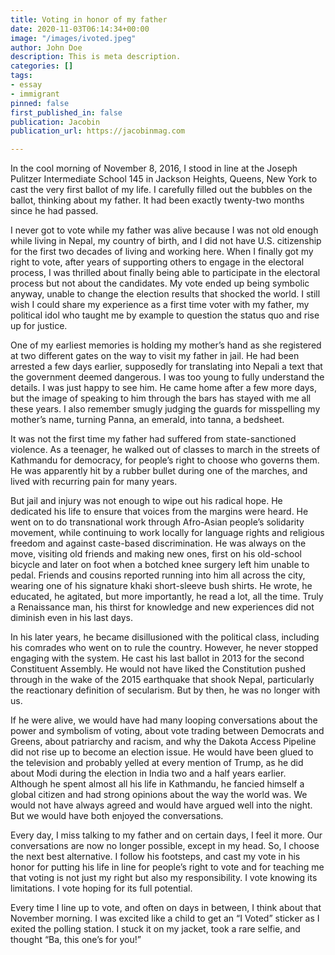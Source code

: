 ```yaml
---
title: Voting in honor of my father
date: 2020-11-03T06:14:34+00:00
image: "/images/ivoted.jpeg"
author: John Doe
description: This is meta description.
categories: []
tags:
- essay
- immigrant
pinned: false
first_published_in: false
publication: Jacobin
publication_url: https://jacobinmag.com

---
```

In the cool morning of November 8, 2016, I stood in line at the Joseph Pulitzer Intermediate School 145 in Jackson Heights, Queens, New York to cast the very first ballot of my life. I carefully filled out the bubbles on the ballot, thinking about my father. It had been exactly twenty-two months since he had passed.

I never got to vote while my father was alive because I was not old enough while living in Nepal, my country of birth, and I did not have U.S. citizenship for the first two decades of living and working here. When I finally got my right to vote, after years of supporting others to engage in the electoral process, I was thrilled about finally being able to participate in the electoral process but not about the candidates. My vote ended up being symbolic anyway, unable to change the election results that shocked the world. I still wish I could share my experience as a first time voter with my father, my political idol who taught me by example to question the status quo and rise up for justice.

One of my earliest memories is holding my mother’s hand as she registered at two different gates on the way to visit my father in jail. He had been arrested a few days earlier, supposedly for translating into Nepali a text that the government deemed dangerous. I was too young to fully understand the details. I was just happy to see him. He came home after a few more days, but the image of speaking to him through the bars has stayed with me all these years. I also remember smugly judging the guards for misspelling my mother’s name, turning Panna, an emerald, into tanna, a bedsheet.

It was not the first time my father had suffered from state-sanctioned violence. As a teenager, he walked out of classes to march in the streets of Kathmandu for democracy, for people’s right to choose who governs them. He was apparently hit by a rubber bullet during one of the marches, and lived with recurring pain for many years.

But jail and injury was not enough to wipe out his radical hope. He dedicated his life to ensure that voices from the margins were heard. He went on to do transnational work through Afro-Asian people’s solidarity movement, while continuing to work locally for language rights and religious freedom and against caste-based discrimination. He was always on the move, visiting old friends and making new ones, first on his old-school bicycle and later on foot when a botched knee surgery left him unable to pedal. Friends and cousins reported running into him all across the city, wearing one of his signature khaki short-sleeve bush shirts. He wrote, he educated, he agitated, but more importantly, he read a lot, all the time. Truly a Renaissance man, his thirst for knowledge and new experiences did not diminish even in his last days.

In his later years, he became disillusioned with the political class, including his comrades who went on to rule the country. However, he never stopped engaging with the system. He cast his last ballot in 2013 for the second Constituent Assembly. He would not have liked the Constitution pushed through in the wake of the 2015 earthquake that shook Nepal, particularly the reactionary definition of secularism. But by then, he was no longer with us.

If he were alive, we would have had many looping conversations about the power and symbolism of voting, about vote trading between Democrats and Greens, about patriarchy and racism, and why the Dakota Access Pipeline did not rise up to become an election issue. He would have been glued to the television and probably yelled at every mention of Trump, as he did about Modi during the election in India two and a half years earlier. Although he spent almost all his life in Kathmandu, he fancied himself a global citizen and had strong opinions about the way the world was. We would not have always agreed and would have argued well into the night. But we would have both enjoyed the conversations.

Every day, I miss talking to my father and on certain days, I feel it more. Our conversations are now no longer possible, except in my head. So, I choose the next best alternative. I follow his footsteps, and cast my vote in his honor for putting his life in line for people’s right to vote and for teaching me that voting is not just my right but also my responsibility. I vote knowing its limitations. I vote hoping for its full potential.

Every time I line up to vote, and often on days in between, I think about that November morning. I was excited like a child to get an “I Voted” sticker as I exited the polling station. I stuck it on my jacket, took a rare selfie, and thought “Ba, this one’s for you!”